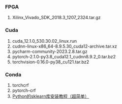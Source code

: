 ### FPGA
1. Xilinx_Vivado_SDK_2018.3_1207_2324.tar.gz

### Cuda
1. cuda_12.1.0_530.30.02_linux.run
2. cudnn-linux-x86_64-8.9.5.30_cuda12-archive.tar.xz
3. pycharm-community-2023.2.8.tar.gz
4. pytorch-2.1.0-py3.8_cuda12.1_cudnn8.9.2_0.tar.bz2
5. torchvision-0.16.0-py38_cu121.tar.bz2



### Conda
1. torchcrf
2. pytorch-crf
3. [Python的sklearn库安装教程（超简单）](https://blog.csdn.net/2301_77836489/article/details/138615618)
